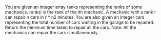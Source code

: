 You are given an integer array ranks representing the ranks of some mechanics. ranksi is the rank of the ith mechanic. A mechanic with a rank r can repair n cars in r * n2 minutes.
You are also given an integer cars representing the total number of cars waiting in the garage to be repaired.
Return the minimum time taken to repair all the cars.
Note: All the mechanics can repair the cars simultaneously.
